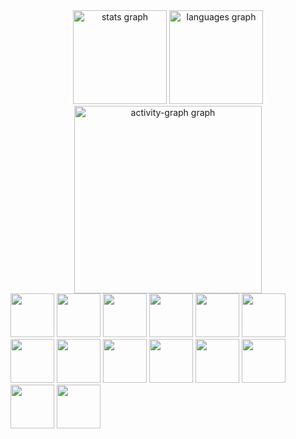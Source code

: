 

<div align="center">
  <img src="https://github-readme-stats.vercel.app/api?username=TechAbraao&hide_title=false&hide_rank=false&show_icons=true&include_all_commits=true&count_private=true&disable_animations=false&theme=dracula&locale=en&hide_border=false&order=1" height="150" alt="stats graph"  />
  <img src="https://github-readme-stats.vercel.app/api/top-langs?username=TechAbraao&locale=en&hide_title=false&layout=compact&card_width=320&langs_count=5&theme=dracula&hide_border=false&order=2" height="150" alt="languages graph"  />
  <img src="https://github-readme-activity-graph.vercel.app/graph?username=TechAbraao&radius=16&theme=react&area=true&order=5" height="300" alt="activity-graph graph"  />
</div>

<div>
<img width="70" src="https://cdn.jsdelivr.net/gh/devicons/devicon@latest/icons/react/react-original.svg" />
<img width="70" src="https://cdn.jsdelivr.net/gh/devicons/devicon@latest/icons/javascript/javascript-original.svg" />
<img width="70" src="https://cdn.jsdelivr.net/gh/devicons/devicon@latest/icons/typescript/typescript-original.svg" />        
<img width="70" src="https://cdn.jsdelivr.net/gh/devicons/devicon@latest/icons/java/java-original.svg" />      
<img width="70" src="https://cdn.jsdelivr.net/gh/devicons/devicon@latest/icons/kotlin/kotlin-original.svg" /> 
<img width="70" src="https://cdn.jsdelivr.net/gh/devicons/devicon@latest/icons/tailwindcss/tailwindcss-original.svg" />    
<img width="70" src="https://cdn.jsdelivr.net/gh/devicons/devicon@latest/icons/mysql/mysql-original.svg" />
<img width="70" src="https://cdn.jsdelivr.net/gh/devicons/devicon@latest/icons/angular/angular-original.svg" />   
<img width="70" src="https://cdn.jsdelivr.net/gh/devicons/devicon@latest/icons/c/c-original.svg" />    
<img width="70" src="https://cdn.jsdelivr.net/gh/devicons/devicon@latest/icons/cplusplus/cplusplus-original.svg" />   
<img width="70" src="https://cdn.jsdelivr.net/gh/devicons/devicon@latest/icons/html5/html5-original.svg" />
<img width="70" src="https://cdn.jsdelivr.net/gh/devicons/devicon@latest/icons/css3/css3-original.svg" />   
<img width="70" src="https://cdn.jsdelivr.net/gh/devicons/devicon@latest/icons/spring/spring-original.svg" />  
<img width="70" src="https://cdn.jsdelivr.net/gh/devicons/devicon@latest/icons/postgresql/postgresql-original.svg" />   
</div>

          
          
